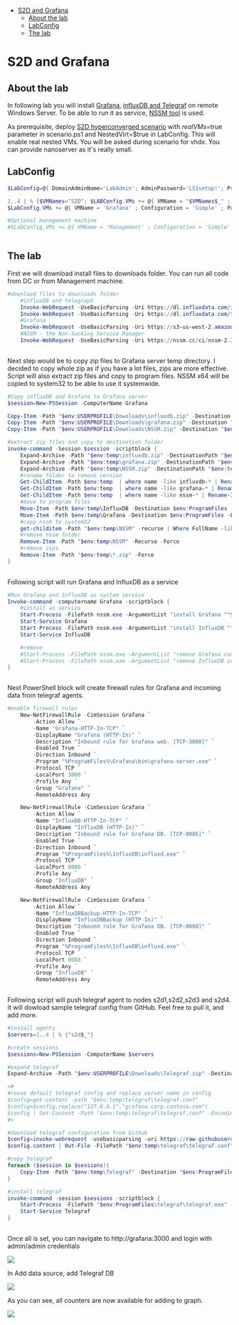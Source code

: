 <!-- TOC --> 

- [S2D and Grafana](#s2d-and-grafana)
    - [About the lab](#about-the-lab)
    - [LabConfig](#labconfig)
    - [The lab](#the-lab)

<!-- /TOC -->

# S2D and Grafana

## About the lab

In following lab you will install [Grafana](http://grafana.com), [influxDB and Telegraf](https://www.influxdata.com/time-series-platform/) on remote Windows Server. To be able to run it as service, [NSSM tool](https://nssm.cc/) is used.

As prerequisite, deploy [S2D hyperconverged scenario](/Scenarios/S2D%20Hyperconverged/) with $realVMs=$true parameter in scenario.ps1 and NestedVirt=$true in LabConfig. This will enable real nested VMs. You will be asked during scenario for vhdx. You can provide nanoserver as it's really small.

## LabConfig

```PowerShell
$LabConfig=@{ DomainAdminName='LabAdmin'; AdminPassword='LS1setup!'; Prefix = 'WSLab-'; SwitchName = 'LabSwitch'; DCEdition='4'; Internet=$true ; AdditionalNetworksConfig=@(); VMs=@(); ServerVHDs=@()}

1..4 | % {$VMNames="S2D"; $LABConfig.VMs += @{ VMName = "$VMNames$_" ; Configuration = 'S2D' ; ParentVHD = 'Win2016Core_G2.vhdx'; SSDNumber = 0; SSDSize=800GB ; HDDNumber = 12; HDDSize= 4TB ; MemoryStartupBytes= 2GB ; NestedVirt=$true}}
$LabConfig.VMs += @{ VMName = 'Grafana' ; Configuration = 'Simple' ; ParentVHD = 'Win2016Core_G2.vhdx'; MemoryStartupBytes= 1GB }

#Optional management machine
#$LabConfig.VMs += @{ VMName = 'Management' ; Configuration = 'Simple' ; ParentVHD = 'Win10RS4_G2.vhdx'  ; MemoryStartupBytes= 1GB ; MemoryMinimumBytes=1GB ; AddToolsVHD=$True ; DisableWCF=$True }
 
```

## The lab

First we will download install files to downloads folder. You can run all code from DC or from Management machine. 

```PowerShell
#download files to downloads folder
    #influxDB and telegraph
    Invoke-WebRequest -UseBasicParsing -Uri https://dl.influxdata.com/influxdb/releases/influxdb-1.6.1_windows_amd64.zip -OutFile "$env:USERPROFILE\Downloads\influxdb.zip"
    Invoke-WebRequest -UseBasicParsing -Uri https://dl.influxdata.com/telegraf/releases/telegraf-1.7.3_windows_amd64.zip -OutFile "$env:USERPROFILE\Downloads\telegraf.zip"
    #Grafana
    Invoke-WebRequest -UseBasicParsing -Uri https://s3-us-west-2.amazonaws.com/grafana-releases/release/grafana-5.2.2.windows-amd64.zip -OutFile "$env:USERPROFILE\Downloads\grafana.zip"
    #NSSM - the Non-Sucking Service Manager
    Invoke-WebRequest -UseBasicParsing -Uri https://nssm.cc/ci/nssm-2.24-101-g897c7ad.zip -OutFile "$env:USERPROFILE\Downloads\NSSM.zip"
 
```

Next step would be to copy zip files to Grafana server temp directory. I decided to copy whole zip as if you have a lot files, zips are more effective. Script will also extract zip files and copy to program files. NSSM x64 will be copied to system32 to be able to use it systemwide.

```PowerShell
#Copy influxDB and Grafana to Grafana server
$session=New-PSSession -ComputerName Grafana

Copy-Item -Path "$env:USERPROFILE\Downloads\influxdb.zip" -Destination "$env:temp\influxdb.zip" -tosession $session
Copy-Item -Path "$env:USERPROFILE\Downloads\grafana.zip" -Destination "$env:temp\grafana.zip" -tosession $session
Copy-Item -Path "$env:USERPROFILE\Downloads\NSSM.zip" -Destination "$env:temp\NSSM.zip" -tosession $session

#extract zip files and copy to destination folder
invoke-command -Session $session -scriptblock {
    Expand-Archive -Path "$env:temp\influxdb.zip" -DestinationPath "$env:temp" -Force
    Expand-Archive -Path "$env:temp\grafana.zip" -DestinationPath "$env:temp" -Force
    Expand-Archive -Path "$env:temp\NSSM.zip" -DestinationPath "$env:temp" -Force
    #rename folder to remove version
    Get-ChildItem -Path $env:temp  | where name -like influxdb-* | Rename-Item -NewName InfluxDB
    Get-ChildItem -Path $env:temp  | where name -like grafana-* | Rename-Item -NewName Grafana
    Get-ChildItem -Path $env:temp  | where name -like nssm-* | Rename-Item -NewName NSSM
    #move to program files
    Move-Item -Path $env:temp\InfluxDB -Destination $env:ProgramFiles -Force
    Move-Item -Path $env:temp\Grafana -Destination $env:ProgramFiles -Force
    #copy nssm to system32
    get-childitem -Path "$env:temp\NSSM" -recurse | Where FullName -like "*win64*nssm.exe" | copy-item -destination "$env:SystemRoot\system32"
    #remove nssm folder
    Remove-Item -Path "$env:temp\NSSM" -Recurse -Force
    #remove zips
    Remove-Item -Path "$env:temp\*.zip" -Force
}
 
```

Following script will run Grafana and InfluxDB as a service

```PowerShell
#Run Grafana and InfluxDB as system service
Invoke-command -computername Grafana -scriptblock {
    #install as service
    Start-Process -FilePath nssm.exe -ArgumentList "install Grafana ""$env:ProgramFiles\Grafana\bin\grafana-server.exe""" -Wait
    Start-Service Grafana
    Start-Process -FilePath nssm.exe -ArgumentList "install InfluxDB ""$env:ProgramFiles\InfluxDB\influxd.exe""" -Wait
    Start-Service InfluxDB

    #remove
    #Start-Process -FilePath nssm.exe -ArgumentList "remove Grafana confirm" -Wait
    #Start-Process -FilePath nssm.exe -ArgumentList "remove InfluxDB confirm" -Wait
}
 
```

Next PowerShell block will create firewall rules for Grafana and incoming data from telegraf agents.

```PowerShell
#enable firewall rules
    New-NetFirewallRule -CimSession Grafana `
        -Action Allow `
        -Name "Grafana-HTTP-In-TCP" `
        -DisplayName "Grafana (HTTP-In)" `
        -Description "Inbound rule for Grafana web. [TCP-3000]" `
        -Enabled True `
        -Direction Inbound `
        -Program "%ProgramFiles%\Grafana\bin\grafana-server.exe" `
        -Protocol TCP `
        -LocalPort 3000 `
        -Profile Any `
        -Group "Grafana" `
        -RemoteAddress Any

    New-NetFirewallRule -CimSession Grafana `
        -Action Allow `
        -Name "InfluxDB-HTTP-In-TCP" `
        -DisplayName "InfluxDB (HTTP-In)" `
        -Description "Inbound rule for Grafana DB. [TCP-8086]" `
        -Enabled True `
        -Direction Inbound `
        -Program "%ProgramFiles%\InfluxDB\influxd.exe" `
        -Protocol TCP `
        -LocalPort 8086 `
        -Profile Any `
        -Group "InfluxDB" `
        -RemoteAddress Any

    New-NetFirewallRule -CimSession Grafana `
        -Action Allow `
        -Name "InfluxDBBackup-HTTP-In-TCP" `
        -DisplayName "InfluxDBBackup (HTTP-In)" `
        -Description "Inbound rule for Grafana DB. [TCP-8088]" `
        -Enabled True `
        -Direction Inbound `
        -Program "%ProgramFiles%\InfluxDB\influxd.exe" `
        -Protocol TCP `
        -LocalPort 8088 `
        -Profile Any `
        -Group "InfluxDB" `
        -RemoteAddress Any
 
```

Following script will push telegraf agent to nodes s2d1,s2d2,s2d3 and s2d4. It will dowload sample telegraf config from GitHub. Feel free to pull it, and add more.

```PowerShell
#install agents
$servers=1..4 | % {"s2d$_"}

#create sessions
$sessions=New-PSSession -ComputerName $servers

#expand telegraf
Expand-Archive -Path "$env:USERPROFILE\Downloads\Telegraf.zip" -DestinationPath "$env:temp" -Force

<#
#reuse default telegraf config and replace server name in config
$config=get-content -path "$env:temp\telegraf\telegraf.conf"
$config=$config.replace("127.0.0.1","grafana.corp.contoso.com")
$config | Set-Content -Path "$env:temp\telegraf\telegraf.conf" -Encoding UTF8
#>

#download telegraf configuration from Github
$config=invoke-webrequest -usebasicparsing -uri https://raw.githubusercontent.com/Microsoft/WSLab/dev/Scenarios/S2D%20and%20Grafana/telegraf.conf
$config.content | Out-File -FilePath "$env:temp\telegraf\telegraf.conf" -Encoding UTF8 -Force

#copy telegraf
foreach ($session in $sessions){
    Copy-Item -Path "$env:temp\Telegraf" -Destination "$env:ProgramFiles" -tosession $session -recurse -force
}

#install telegraf
invoke-command -session $sessions -scriptblock {
    Start-Process -FilePath "$env:ProgramFiles\telegraf\telegraf.exe" -ArgumentList "--service install" -Wait
    Start-Service Telegraf
}
 
```

Once all is set, you can navigate to http://grafana:3000 and login with admin/admin credentials

![](/Scenarios/S2D%20and%20Grafana/Screenshots/GrafanaLogin.png)

In Add data source, add Telegraf DB

![](/Scenarios/S2D%20and%20Grafana/Screenshots/GrafanaDB.png)

As you can see, all counters are now available for adding to graph.

![](/Scenarios/S2D%20and%20Grafana/Screenshots/GrafanaGraph.png)
